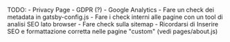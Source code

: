 TODO:
    - Privacy Page
    - GDPR (?)
    - Google Analytics
    - Fare un check dei metadata in gatsby-config.js
    - Fare i check interni alle pagine con un tool di analisi SEO lato browser
    - Fare check sulla sitemap
    - Ricordarsi di Inserire SEO e formattazione corretta nelle pagine "custom" (vedi pages/about.js)